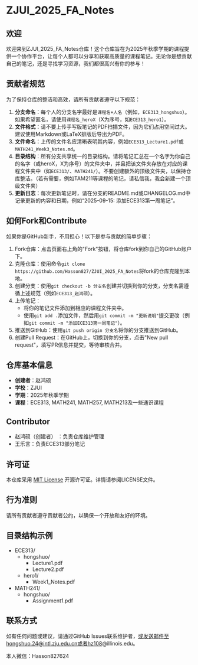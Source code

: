 # ZJUI_2025_FA_Notes

## 欢迎

欢迎来到ZJUI_2025_FA_Notes仓库！这个仓库旨在为2025年秋季学期的课程提供一个协作平台，让每个人都可以分享和获取高质量的课程笔记。无论你是想贡献自己的笔记，还是寻找学习资源，我们都很高兴有你的参与！

## 贡献者规范

为了保持仓库的整洁和高效，请所有贡献者遵守以下规范：

1. **分支命名**：每个人的分支名字最好是`课程名+人名`（例如，`ECE313_hongshuo`）。如果希望匿名，请使用`课程名_heroX`（X为序号，如`ECE313_hero1`）。
2. **文件格式**：请不要上传手写版笔记的PDF扫描文件，因为它们占用空间过大。建议使用Markdown或LaTeX排版后导出为PDF。
3. **文件命名**：上传的文件名应清晰表明其内容，例如`ECE313_Lecture1.pdf`或`MATH241_Week3_Notes.md`。
4. **目录结构**：所有分支共享统一的目录结构。请将笔记汇总在一个名字为你自己的名字（或heroX，X为序号）的文件夹中，并且把该文件夹存放在对应的课程文件夹中（如`ECE313/`、`MATH241/`）。不要创建额外的顶级文件夹，以保持仓库整洁。（若有需要，例如TAM211等课程的笔记，请私信我，我会新建一个顶级文件夹）
5. **更新日志**：每次更新笔记时，请在分支的README.md或CHANGELOG.md中记录更新的内容和日期，例如“2025-09-15: 添加ECE313第一周笔记”。

## 如何Fork和Contribute

如果你是GitHub新手，不用担心！以下是参与贡献的简单步骤：

1. Fork仓库：点击页面右上角的"Fork"按钮，将仓库fork到你自己的GitHub账户下。
2. 克隆仓库：使用命令`git clone https://github.com/Hasson827/ZJUI_2025_FA_Notes`将fork的仓库克隆到本地。
3. 创建分支：使用`git checkout -b 分支名`创建并切换到你的分支，分支名需遵循上述规范（例如`ECE313_赵鸿硕`）。
4. 上传笔记：
   - 将你的笔记文件添加到相应的课程文件夹中。
   - 使用`git add .`添加文件，然后用`git commit -m "更新说明"`提交更改（例如`git commit -m "添加ECE313第一周笔记"`）。
5. 推送到GitHub：使用`git push origin 分支名`将你的分支推送到GitHub。
6. 创建Pull Request：在GitHub上，切换到你的分支，点击"New pull request"，填写PR信息并提交，等待审核合并。

## 仓库基本信息

- **创建者**：赵鸿硕  
- **学校**：ZJUI  
- **学期**：2025年秋季学期  
- **课程**：ECE313, MATH241, MATH257, MATH213及一些通识课程

## Contributor

- 赵鸿硕（创建者）  ：负责仓库维护管理
- 王乐言：负责ECE313部分笔记

## 许可证

本仓库采用 [MIT License](License) 开源许可证。详情请参阅LICENSE文件。

## 行为准则

请所有贡献者遵守贡献者公约，以确保一个开放和友好的环境。

## 目录结构示例
- ECE313/
  - hongshuo/
    - Lecture1.pdf
    - Lecture2.pdf
  - hero1/
    - Week1_Notes.pdf
- MATH241/
  - hongshuo/
    - Assignment1.pdf

## 联系方式

如有任何问题或建议，请通过GitHub Issues联系维护者，或发送邮件至hongshuo.24@intl.zju.edu.cn或者hz108@illinois.edu。

本人微信：Hasson827624
